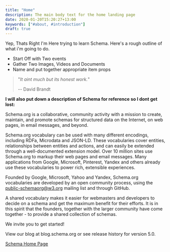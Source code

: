 ```yaml
---
title: "Home"
description: The main body text for the home landing page
date: 2020-01-20T15:20:27+13:00
keywords: ["#about, #introduction"]
draft: true
---
```


Yep, Thats Right I'm Here trying to learn Schema. Here's a rough outline of what i'm going to do.

* Start Off with Two events
* Gather Two Images, Videos and Documents
* Name and put together appropriate item props

> "*It aint much but its honest work.*"
>
> -- David Brandt


**I will also put down a description of Schema for reference so I dont get lost:**

Schema.org is a collaborative, community activity with a mission to create, maintain, and promote schemas for structured data on the Internet, on web pages, in email messages, and beyond.

Schema.org vocabulary can be used with many different encodings, including RDFa, Microdata and JSON-LD. These vocabularies cover entities, relationships between entities and actions, and can easily be extended through a well-documented extension model. Over 10 million sites use Schema.org to markup their web pages and email messages. Many applications from Google, Microsoft, Pinterest, Yandex and others already use these vocabularies to power rich, extensible experiences.

Founded by Google, Microsoft, Yahoo and Yandex, Schema.org vocabularies are developed by an open community process, using the public-schemaorg@w3.org mailing list and through GitHub.

A shared vocabulary makes it easier for webmasters and developers to decide on a schema and get the maximum benefit for their efforts. It is in this spirit that the founders, together with the larger community have come together - to provide a shared collection of schemas.

We invite you to get started!

View our blog at blog.schema.org or see release history for version 5.0.


[Schema Home Page](http://schema.org/)
